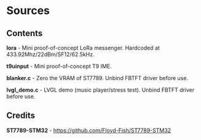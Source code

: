 # Sources

## Contents
**lora** - Mini proof-of-concept LoRa messenger. Hardcoded at 433.92Mhz/22dBm/SF12/62.5kHz.

**t9uinput** - Mini proof-of-concept T9 IME.

**blanker.c** - Zero the VRAM of ST7789. Unbind FBTFT driver before use.

**lvgl_demo.c** - LVGL demo (music player/stress test). Unbind FBTFT driver before use.


## Credits
**ST7789-STM32** - https://github.com/Floyd-Fish/ST7789-STM32
